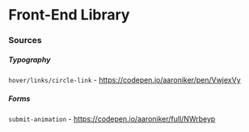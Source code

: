 # Front-End Library

### Sources

##### Typography
`hover/links/circle-link` - https://codepen.io/aaroniker/pen/VwjexVy

##### Forms
`submit-animation` - https://codepen.io/aaroniker/full/NWrbeyp